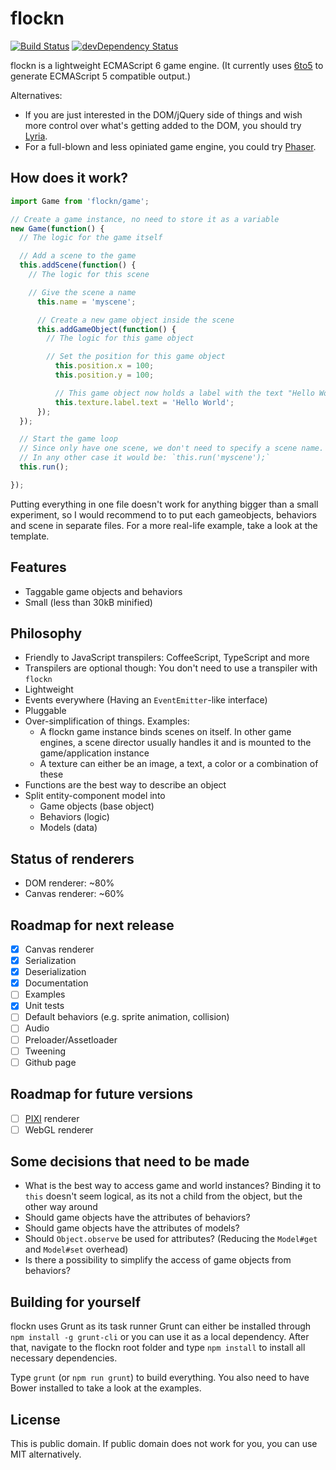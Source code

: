 flockn
======

[![Build Status](https://travis-ci.org/freezedev/flockn.svg?branch=master)](https://travis-ci.org/freezedev/flockn)
[![devDependency Status](https://david-dm.org/freezedev/flockn/dev-status.svg)](https://david-dm.org/freezedev/flockn#info=devDependencies)

flockn is a lightweight ECMAScript 6 game engine. (It currently uses [6to5](https://github.com/6to5/6to5) to generate ECMAScript 5 compatible output.)

Alternatives:
* If you are just interested in the DOM/jQuery side of things and wish more control over what's getting added to the DOM, you should try [Lyria](https://github.com/freezedev/lyria).
* For a full-blown and less opiniated game engine, you could try [Phaser](https://github.com/photonstorm/phaser).

How does it work?
-----------------

```javascript
import Game from 'flockn/game';

// Create a game instance, no need to store it as a variable
new Game(function() {
  // The logic for the game itself

  // Add a scene to the game
  this.addScene(function() {
    // The logic for this scene

    // Give the scene a name
      this.name = 'myscene';

      // Create a new game object inside the scene
      this.addGameObject(function() {
        // The logic for this game object

        // Set the position for this game object
          this.position.x = 100;
          this.position.y = 100;

          // This game object now holds a label with the text "Hello World"
          this.texture.label.text = 'Hello World';
      });
  });

  // Start the game loop
  // Since only have one scene, we don't need to specify a scene name.
  // In any other case it would be: `this.run('myscene');`
  this.run();

});
```
Putting everything in one file doesn't work for anything bigger than a small experiment, so I would recommend to
to put each gameobjects, behaviors and scene in separate files. For a more real-life example, take a look at the
template.

Features
--------
* Taggable game objects and behaviors
* Small (less than 30kB minified)

Philosophy
----------
* Friendly to JavaScript transpilers: CoffeeScript, TypeScript and more
* Transpilers are optional though: You don't need to use a transpiler with `flockn`
* Lightweight
* Events everywhere (Having an `EventEmitter`-like interface)
* Pluggable
* Over-simplification of things. Examples:
  * A flockn game instance binds scenes on itself. In other game engines, a scene director usually handles it and is mounted to the game/application instance
  * A texture can either be an image, a text, a color or a combination of these
* Functions are the best way to describe an object
* Split entity-component model into 
    * Game objects (base object)
    * Behaviors (logic) 
    * Models (data)

Status of renderers
-------------------
* DOM renderer: ~80%
* Canvas renderer: ~60%

Roadmap for next release
------------------------
- [X] Canvas renderer
- [X] Serialization
- [X] Deserialization
- [X] Documentation
- [ ] Examples
- [X] Unit tests
- [ ] Default behaviors (e.g. sprite animation, collision)
- [ ] Audio
- [ ] Preloader/Assetloader
- [ ] Tweening
- [ ] Github page

Roadmap for future versions
---------------------------
- [ ] [PIXI](https://github.com/GoodBoyDigital/pixi.js) renderer
- [ ] WebGL renderer

Some decisions that need to be made
-----------------------------------
- What is the best way to access game and world instances? Binding it to `this` doesn't seem logical, as its not a child from the object, but the other way around
- Should game objects have the attributes of behaviors?
- Should game objects have the attributes of models?
- Should `Object.observe` be used for attributes? (Reducing the `Model#get` and `Model#set` overhead)
- Is there a possibility to simplify the access of game objects from behaviors?

Building for yourself
---------------------
flockn uses Grunt as its task runner
Grunt can either be installed through `npm install -g grunt-cli` or you can use it as a local dependency.
After that, navigate to the flockn root folder and type `npm install` to install all necessary dependencies.  

Type `grunt` (or `npm run grunt`) to build everything. You also need to have Bower installed to take a look at the examples.

License
-------
This is public domain. If public domain does not work for you, you can use MIT alternatively.
